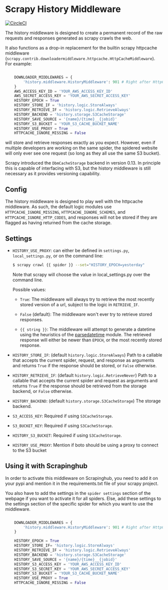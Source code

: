 Scrapy History Middleware
=========================

[![CircleCI](https://circleci.com/gh/Kpler/scrapy-history-middleware.svg?style=svg)](https://circleci.com/gh/Kpler/scrapy-history-middleware)

The history middleware is designed to create a permanent record of the
raw requests and responses generated as scrapy crawls the web.

It also functions as a drop-in replacement for the builtin scrapy
httpcache middleware
(`scrapy.contrib.downloadermiddleware.httpcache.HttpCacheMiddleware`). For
example:

```python

    DOWNLOADER_MIDDLEWARES = {
        'history.middleware.HistoryMiddleware': 901 # Right after HttpCacheMiddleware
    }
    AWS_ACCESS_KEY_ID = 'YOUR_AWS_ACCESS_KEY_ID'
    AWS_SECRET_ACCESS_KEY = 'YOUR_AWS_SECRET_ACCESS_KEY'
    HISTORY_EPOCH = True
    HISTORY_STORE_IF = 'history.logic.StoreAlways'
    HISTORY_RETRIEVE_IF = 'history.logic.RetrieveAlways'
    HISTORY_BACKEND = 'history.storage.S3CacheStorage'
    HISTORY_SAVE_SOURCE = '{name}/{time}__{jobid}'
    HISTORY_S3_BUCKET = 'YOUR_S3_CACHE_BUCKET_NAME'
    HISTORY_USE_PROXY = True
    HTTPCACHE_IGNORE_MISSING = False
```

will store and retrieve responses exactly as you expect. However, even
if multiple developers are working on the same spider, the spidered
website will only ever see one request (so long as they all use the
same S3 bucket).

Scrapy introduced the `DbmCacheStorage` backend in version 0.13. In
principle this is capable of interfacing with S3, but the history
middleware is still necessary as it provides versioning capability.


## Config

The history middleware is designed to play well with the httpcache
middleware. As such, the default logic modules use
`HTTPCACHE_IGNORE_MISSING`, `HTTPCACHE_IGNORE_SCHEMES`, and
`HTTPCACHE_IGNORE_HTTP_CODES`, and responses will not be stored if
they are flagged as having returned from the cache storage.


## Settings

* `HISTORY_USE_PROXY`: can either be defined in `settings.py`,
  `local_settings.py`, or on the command line:

  ```bash
  $ scrapy crawl {{ spider }} --set="HISTORY_EPOCH=yesterday"
  ```
  
  Note that scrapy will choose the value in local_settings.py over the
  command line.

  Possible values:

    * `True`: The middleware will always try to retrieve the most
      recently stored version of a url, subject to the logic in
      `RETRIEVE_IF`.

    * `False` (default): The middleware won't ever try to retrieve
      stored responses.

    * `{{ string }}`: The middleware will attempt to generate a datetime
      using the heuristics of the
      [parsedatetime](http://code.google.com/p/parsedatetime/)
      module. The retrieved response will either be newer than `EPOCH`,
      or the most recently stored response.

* `HISTORY_STORE_IF`: (default `history.logic.StoreAlways`) Path to a
  callable that accepts the current spider, request, and response as
  arguments and returns `True` if the response should be stored, or
  `False` otherwise.

* `HISTORY_RETRIEVE_IF`: (default `history.logic.RetrieveNever`) Path to a
  callable that accepts the current spider and request as arguments
  and returns `True` if the response should be retrieved from the
  storage backend, or `False` otherwise.

* `HISTORY_BACKEND`: (default `history.storage.S3CacheStorage`) The storage
  backend.

* `S3_ACCESS_KEY`: Required if using `S3CacheStorage`.

* `S3_BUCKET_KEY`: Required if using `S3CacheStorage`.

* `HISTORY_S3_BUCKET`: Required if using `S3CacheStorage`.

* `HISTORY_USE_PROXY`: Mention if boto should be using a proxy to connect to the S3 bucket


## Using it with Scrapinghub

In order to activate this middleware on Scrapinghub, you need to add it on your pypi and mention it in the requirements.txt file of your scrapy project.

You also have to add the settings in the `spider settings` section of the webpage if you want to activate it for all spiders. Else, add these settings to the settings section of the specific spider for which you want to use the middleware.

```python

    DOWNLOADER_MIDDLEWARES = {
        'history.middleware.HistoryMiddleware': 901 # Right after HttpCacheMiddleware
    }

    HISTORY_EPOCH = True
    HISTORY_STORE_IF= 'history.logic.StoreAlways'
    HISTORY_RETRIEVE_IF = 'history.logic.RetrieveAlways'
    HISTORY_BACKEND = 'history.storage.S3CacheStorage'
    HISTORY_SAVE_SOURCE = '{name}/{time}__{jobid}'
    HISTORY_S3_ACCESS_KEY = 'YOUR_AWS_ACCESS_KEY_ID'
    HISTORY_S3_SECRET_KEY = 'YOUR_AWS_SECRET_ACCESS_KEY'
    HISTORY_S3_BUCKET = 'YOUR_S3_CACHE_BUCKET_NAME'
    HISTORY_USE_PROXY = True
    HTTPCACHE_IGNORE_MISSING = False
```
